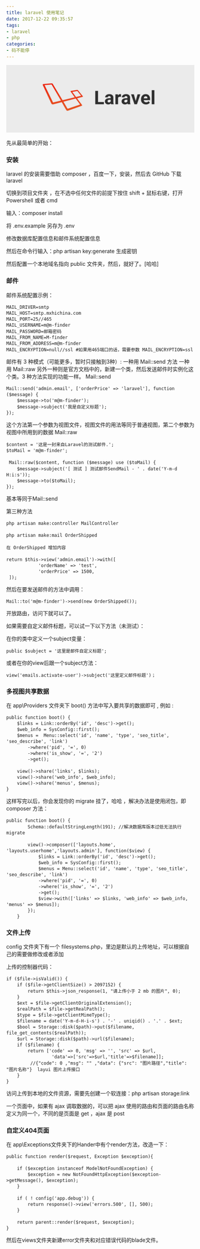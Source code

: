 ```yaml
---
title: laravel 使用笔记
date: 2017-12-22 09:35:57
tags: 
- laravel
- php
categories: 
- 码不能停
---
```


![](/images/laravel.jpg)

<!--more-->
先从最简单的开始：

### 安装
laravel 的安装需要借助 composer ，百度一下，安装，然后去 GitHub 下载 laravel

切换到项目文件夹 ，在不选中任何文件的前提下按住 shift + 鼠标右键，打开 Powershell 或者 cmd

输入：composer install 

将 .env.example 另存为 .env

修改数据库配置信息和邮件系统配置信息

然后在命令行输入：php artisan key:generate 生成密钥

然后配置一个本地域名指向 public 文件夹，然后，就好了。[哈哈] 


### 邮件
邮件系统配置示例：
```
MAIL_DRIVER=smtp
MAIL_HOST=smtp.mxhichina.com
MAIL_PORT=25//465
MAIL_USERNAME=m@m-finder
MAIL_PASSWORD=邮箱密码
MAIL_FROM_NAME=M-finder
MAIL_FROM_ADDRESS=m@m-finder
MAIL_ENCRYPTION=null//ssl #如果用465端口的话，需要参数 MAIL_ENCRYPTION=ssl
```

邮件有 3 种模式（可能更多，暂时只接触到3种）:
一种用 Mail::send 方法
一种用 Mail::raw
另外一种则是官方文档中的，新建一个类，然后发送邮件时实例化这个类。3 种方法实现的功能一样。
Mail::send
```
Mail::send('admin.email', ['orderPrice' => 'laravel'], function ($message) {
    $message->to('m@m-finder');
    $message->subject('我是自定义标题');
});
```

这个方法第一个参数为视图文件，视图文件的用法等同于普通视图，第二个参数为视图中所用到的数据
Mail::raw
```
$content = '这是一封来自Laravel的测试邮件.';
$toMail = 'm@m-finder';
        
 Mail::raw($content, function ($message) use ($toMail) {
	$message->subject('[ 测试 ] 测试邮件SendMail - ' . date('Y-m-d H:i:s'));
	$message->to($toMail);
});
```
基本等同于Mail::send

第三种方法
```
php artisan make:controller MailController

php artisan make:mail OrderShipped

在 OrderShipped 增加内容

return $this->view('admin.email')->with([
            'orderName' => 'test',
            'orderPrice' => 1500,
 ]);
```
然后在要发送邮件的方法中调用：
```
Mail::to('m@m-finder')->send(new OrderShipped());
```
开放路由，访问下就可以了。

如果需要自定义邮件标题，可以试一下以下方法（未测试）：

在你的类中定义一个subject变量：
```
public $subject = '这里是邮件自定义标题';
```

或者在你的view后跟一个subject方法：
```
view('emails.activate-user')->subject('这里定义邮件标题')；
```

### 多视图共享数据
在 app\Providers 文件夹下 boot() 方法中写入要共享的数据即可 , 例如 :
```
public function boot() {
	$links = Link::orderBy('id', 'desc')->get();
	$web_info = SysConfig::first();
	$menus =  Menu::select('id', 'name', 'type', 'seo_title', 'seo_describe', 'link')
        ->where('pid', '=', 0)
        ->where('is_show', '=', '2')
        ->get();

	view()->share('links', $links);
	view()->share('web_info', $web_info);
	view()->share('menus', $menus);
}
```

这样写完以后，你会发现你的 migrate 挂了，哈哈 ，解决办法是使用闭包，即 composer 方法：

```
public function boot() {
        Schema::defaultStringLength(191); //解决数据库版本过低无法执行 migrate

        view()->composer(['layouts.home', 'layouts.userhome','layouts.admin'], function($view) {
            $links = Link::orderBy('id', 'desc')->get();
            $web_info = SysConfig::first();
            $menus = Menu::select('id', 'name', 'type', 'seo_title', 'seo_describe', 'link')
            ->where('pid', '=', 0)
            ->where('is_show', '=', '2')
            ->get();
            $view->with(['links' => $links, 'web_info' => $web_info, 'menus' => $menus]);
        });
    }
```

### 文件上传
config 文件夹下有一个 filesystems.php，里边是默认的上传地址，可以根据自己的需要做修改或者添加

上传的控制器代码：
```
if ($file->isValid()) {
	if ($file->getClientSize() > 2097152) {
		return $this->json_response(1, "请上传小于 2 mb 的图片", 0);
	}
	$ext = $file->getClientOriginalExtension();
	$realPath = $file->getRealPath();
	$type = $file->getClientMimeType();
	$filename = date('Y-m-d-H-i-s') . '-' . uniqid() . '.' . $ext;
	$bool = Storage::disk($path)->put($filename, file_get_contents($realPath));
	$url = Storage::disk($path)->url($filename);
	if ($filename) {
		return ['code' => 0, 'msg' => '', 'src' => $url, 
                 'data'=>['src'=>$url,'title'=>$filename]]; 
         //{"code": 0 ,"msg": "" ,"data": {"src": "图片路径","title": "图片名称"}  layui 图片上传接口
	}
}
```

访问上传到本地的文件资源，需要先创建一个软连接：php artisan storage:link

一个页面中，如果有 ajax 调取数据的，可以把 ajax 使用的路由和页面的路由名称定义为同一个，不同的是页面是 get ，ajax 是 post

### 自定义404页面

在 app\Exceptions文件夹下的Hander中有个render方法，改造一下：
```
public function render($request, Exception $exception){

    if ($exception instanceof ModelNotFoundException) {
        $exception = new NotFoundHttpException($exception->getMessage(), $exception);
    }

    if ( ! config('app.debug')) {
        return response()->view('errors.500', [], 500);
    }

    return parent::render($request, $exception);
}
```
然后在views文件夹新建error文件夹和对应错误代码的blade文件。

